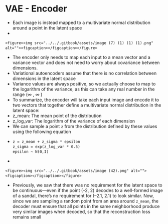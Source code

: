# VAE - Encoder

* Each image is instead mapped to a multivariate normal distribution around a point in the latent space
*

    <figure><img src="../../.gitbook/assets/image (7) (1) (1) (1).png" alt=""><figcaption></figcaption></figure>
* The encoder only needs to map each input to a mean vector and a variance vector and does not need to worry about covariance between dimensions.&#x20;
* Variational autoencoders assume that there is no correlation between dimensions in the latent space
* Variance values are always positive, so we actually choose to map to the logarithm of the variance, as this can take any real number in the range (∞ , ∞ )
* To summarize, the encoder will take each input image and encode it to two vectors that together define a multivariate normal distribution in the latent space:
* z\_mean: The mean point of the distribution
* z\_log\_var: The logarithm of the variance of each dimension
* We can sample a point `z` from the distribution defined by these values using the following equation
* ```
  z = z_mean + z_sigma * epsilon
  z_sigma = exp(z_log_var * 0.5)
  epsilon ~ N(0,I)
  ```
*

    <figure><img src="../../.gitbook/assets/image (42).png" alt=""><figcaption></figcaption></figure>
* Previously, we saw that there was no requirement for the latent space to be continuous—even if the point (–2, 2) decodes to a well-formed image of a sandal, there’s no requirement for (–2.1, 2.1) to look similar. Now, since we are sampling a random point from an area around `z_mean`, the decoder must ensure that all points in the same neighborhood produce very similar images when decoded, so that the reconstruction loss remains small
